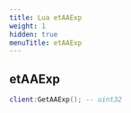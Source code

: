 ```yaml
---
title: Lua etAAExp
weight: 1
hidden: true
menuTitle: etAAExp
---
```

## etAAExp
```lua
client:GetAAExp(); -- uint32
```